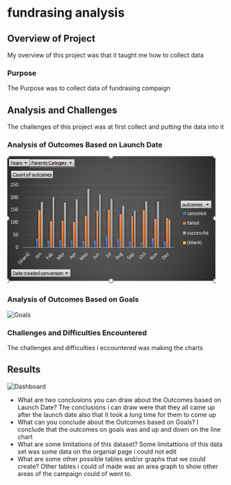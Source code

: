 # fundrasing analysis

## Overview of Project
My overview of this project was that it taught me how to collect data
### Purpose
The Purpose was to collect data of fundrasing  compaign
## Analysis and Challenges
The challenges of this project was at first collect and putting the data into it
### Analysis of Outcomes Based on Launch Date
![Outcomes launch date](oc_ld.png)
### Analysis of Outcomes Based on Goals
![Goals](Resources/Line_Chart2.PNG)
### Challenges and Difficulties Encountered
The challenges and difficulties i eccountered was making the charts
## Results
![Dashboard](Resources/DashBoard.PNG)
- What are two conclusions you can draw about the Outcomes based on Launch Date?
The conclusions i can draw were that they all came up after the launch date also that it took a long time for them to come up
- What can you conclude about the Outcomes based on Goals?
  I conclude that the outcomes on goals was and up and down on the line chart
- What are some limitations of this dataset?
Some limitattions of this data set was some data on the organial page i could not edit
- What are some other possible tables and/or graphs that we could create?
Other tables i could of made was an area graph to show other areas of the campaign could of went to.
